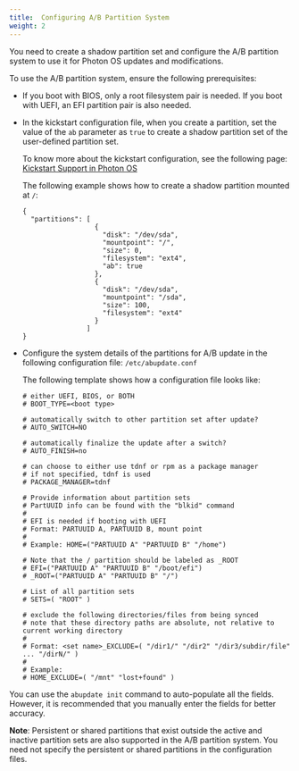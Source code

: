 ```yaml
---
title:  Configuring A/B Partition System
weight: 2
---
```


You need to create a shadow partition set and configure the A/B partition system to use it for Photon OS updates and modifications. 

To use the A/B partition system, ensure the following prerequisites:


- If you boot with BIOS, only a root filesystem pair is needed. If you boot with UEFI, an EFI partition pair is also needed.

- In the kickstart configuration file, when you create a partition, set the value of the `ab` parameter as `true` to create a shadow partition set of the user-defined partition set.

	To know more about the kickstart configuration, see the following page: [Kickstart Support in Photon OS](https://vmware.github.io/photon/docs/user-guide/working-with-kickstart/)

	The following example shows how to create a shadow partition mounted at `/`:

	```
	{
	  "partitions": [
	                  {
	                    "disk": "/dev/sda",
	                    "mountpoint": "/",
	                    "size": 0,
	                    "filesystem": "ext4",
	                    "ab": true
	                  },
	                  {
	                    "disk": "/dev/sda",
	                    "mountpoint": "/sda",
	                    "size": 100,
	                    "filesystem": "ext4"
	                  }
	                ]
	}
	```   


- Configure the system details of the partitions for A/B update in the following configuration file: `/etc/abupdate.conf` 

	The following template shows how a configuration file looks like:
	
	```
	# either UEFI, BIOS, or BOTH
	# BOOT_TYPE=<boot type>
	 
	# automatically switch to other partition set after update?
	# AUTO_SWITCH=NO
	 
	# automatically finalize the update after a switch?
	# AUTO_FINISH=no
	 
	# can choose to either use tdnf or rpm as a package manager
	# if not specified, tdnf is used
	# PACKAGE_MANAGER=tdnf
	 
	# Provide information about partition sets
	# PartUUID info can be found with the "blkid" command
	#
	# EFI is needed if booting with UEFI
	# Format: PARTUUID A, PARTUUID B, mount point
	#
	# Example: HOME=("PARTUUID A" "PARTUUID B" "/home")
	 
	# Note that the / partition should be labeled as _ROOT
	# EFI=("PARTUUID A" "PARTUUID B" "/boot/efi")
	# _ROOT=("PARTUUID A" "PARTUUID B" "/")
	 
	# List of all partition sets
	# SETS=( "ROOT" )
	 
	# exclude the following directories/files from being synced
	# note that these directory paths are absolute, not relative to current working directory
	#
	# Format: <set name>_EXCLUDE=( "/dir1/" "/dir2" "/dir3/subdir/file" ... "/dirN/" )
	#
	# Example:
	# HOME_EXCLUDE=( "/mnt" "lost+found" )
	
	```   

You can use the `abupdate init` command to auto-populate all the fields. However, it is recommended that you manually enter the fields for better accuracy.


**Note**: Persistent or shared partitions that exist outside the active and inactive partition sets are also supported in the A/B partition system. You need not specify the persistent or shared partitions in the configuration files.




